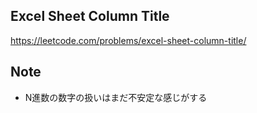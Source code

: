 ## Excel Sheet Column Title
https://leetcode.com/problems/excel-sheet-column-title/
## Note
- N進数の数字の扱いはまだ不安定な感じがする